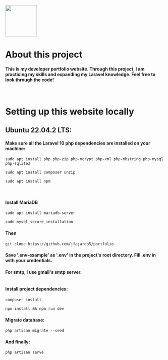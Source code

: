 <p align="left"><a href="https://jfajardo.net" target="_blank"><img src="https://jfajardo.net/images/applogo.png" width="100"></a></p>


# About this project

#### This is my developer portfolio website. Through this project, I am practicing my skills and expanding my Laravel knowledge. Feel free to look through the code!
<br/>

# Setting up this website locally




## Ubuntu 22.04.2 LTS:
#### Make sure all the Laravel 10 php dependencies are installed on your machine:<br/>


```
sudo apt install php php-zip php-mcrypt php-xml php-mbstring php-mysql php-sqlite3
```
```
sudo apt install composer unzip
```
```
sudo apt install npm
```
<br/>

#### Install MariaDB

```
sudo apt install mariadb-server
```
```
sudo mysql_secure_installation
```
#### Then
```
git clone https://github.com/jfajardo5/portfolio
```

#### Save '.env-example' as '.env' in the project's root directory. Fill .env in with your credentials.

#### For smtp, I use gmail's smtp server.<br/><br/>

#### Install project dependencies:

```
composer install
```
```
npm install && npm run dev
```

#### Migrate database:

```
php artisan migrate --seed
```
#### And finally:
```
php artisan serve
```



